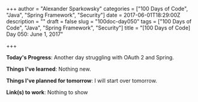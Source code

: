 +++
author = "Alexander Sparkowsky"
categories = ["100 Days of Code", "Java", "Spring Framework", "Security"]
date = 2017-06-01T18:29:00Z
description = ""
draft = false
slug = "100doc-day050"
tags = ["100 Days of Code", "Java", "Spring Framework", "Security"]
title = "[100 Days of Code] Day 050: June 1, 2017"

+++

**Today's Progress**: Another day struggling with OAuth 2 and Spring.

**Things I've learned**: Nothing new.

**Things I've planned for tomorrow**: I will start over tomorrow.

**Link(s) to work**: Nothing to show

